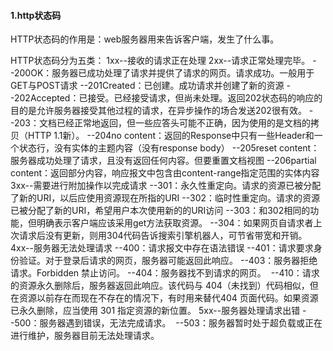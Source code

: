 #### 1.http状态码

HTTP状态码的作用是：web服务器用来告诉客户端，发生了什么事。

HTTP状态码分为五类：
1xx--接收的请求正在处理
2xx--请求正常处理完毕。
   --200OK：服务器已成功处理了请求并提供了请求的网页。请求成功。一般用于GET与POST请求
   --201Created：已创建。成功请求并创建了新的资源
   --202Accepted：已接受。已经接受请求，但尚未处理。返回202状态码的响应的目的是允许服务器接受其他过程的请求，在异步操作的场合发送202很有效。
   --203：文档已经正常地返回，但一些应答头可能不正确，因为使用的是文档的拷贝（HTTP 1.1新）。
   --204no content：返回的Response中只有一些Header和一个状态行，没有实体的主题内容（没有response body）
   --205reset content：服务器成功处理了请求，且没有返回任何内容。但要重置文档视图
   --206partial content：返回部分内容，响应报文中包含由content-range指定范围的实体内容
3xx--需要进行附加操作以完成请求
   --301：永久性重定向。请求的资源已被分配了新的URI，以后应使用资源现在所指的URI
   --302：临时性重定向。请求的资源已被分配了新的URI，希望用户本次使用新的的URI访问
   --303：和302相同的功能，但明确表示客户端应该采用get方法获取资源。
   --304：如果网页自请求者上次请求后没有更新，则用304代码告诉搜索引擎机器人，可节省带宽和开销。
4xx--服务器无法处理请求
   --400：请求报文中存在语法错误
   --401：请求要求身份验证。对于登录后请求的网页，服务器可能返回此响应。
   --403：服务器拒绝请求。Forbidden  禁止访问。
   --404：服务器找不到请求的网页。 
   --410：请求的资源永久删除后，服务器返回此响应。该代码与 404（未找到）代码相似，但在资源以前存在而现在不存在的情况下，有时用来替代404 页面代码。如果资源已永久删除，应当使用 301 指定资源的新位置。
5xx--服务器处理请求出错
   --500：服务器遇到错误，无法完成请求。 
   --503：服务器暂时处于超负载或正在进行维护，服务器目前无法处理请求。
